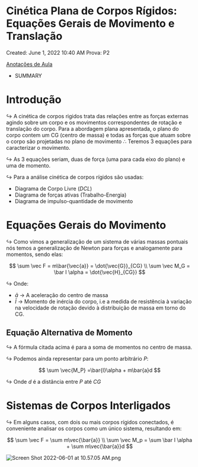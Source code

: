# Cinética Plana de Corpos Rígidos: Equações Gerais de Movimento e Translação

Created: June 1, 2022 10:40 AM
Prova: P2

[Anotações de Aula](Cine%CC%81tica%20Plana%20de%20Corpos%20Ri%CC%81gidos%20Equac%CC%A7o%CC%83es%20Gera%204a0cad08607d4666be1555c0b46de175/Anotac%CC%A7o%CC%83es%20de%20Aula%20ba24264c8e104a10b3497f3f0e9ca282.md)

- SUMMARY
    
    

# Introdução

$\hookrightarrow$ A cinética de corpos rigidos trata das relações entre as forças externas agindo sobre um corpo e os movimentos correspondentes de rotação e translação do corpo. Para a abordagem plana apresentada, o plano do corpo contem um CG (centro de massa) e todas as forças que atuam sobre o corpo são projetadas no plano de movimento $\therefore$ Teremos 3 equações para caracterizar o movimento.

$\hookrightarrow$ As 3 equações seriam, duas de força (uma para cada eixo do plano) e uma de momento.

$\hookrightarrow$ Para a análise cinética de corpos rígidos são usadas:

- Diagrama de Corpo Livre ($DCL$)
- Diagrama de forças ativas (Trabalho-Energia)
- Diagrama de impulso-quantidade de movimento

# Equações Gerais do Movimento

$\hookrightarrow$ Como vimos a generalização de um sistema de várias massas pontuais nós temos a generalização de Newton para forças e analogamente para momentos, sendo elas:

$$
\sum \vec F = m\bar{\vec{a}} = \dot{\vec{G}}_{CG} \\ 
\sum \vec M_G = \bar I \alpha = \dot{\vec{H}_{CG}}
$$

$\hookrightarrow$ Onde:

- $\bar a$  → A aceleração do centro de massa
- $\bar I$ → Momento de inércia do corpo, i.e a medida de resistência à variação na velocidade de rotação devido à distribuição de massa em torno do CG.

## Equação Alternativa de Momento

$\hookrightarrow$ A fórmula citada acima é para a soma de momentos no centro de massa.

$\hookrightarrow$ Podemos ainda representar para um ponto arbitrário $P$:

 

$$
\sum \vec{M_P}  =\bar{I}\alpha + m\bar{a}d
$$

$\hookrightarrow$ Onde $d$ é a distância entre $P$ até $CG$

# Sistemas de Corpos Interligados

$\hookrightarrow$ Em alguns casos, com dois ou mais corpos rígidos conectados, é conveniente analisar os corpos como um único sistema, resultando em:

$$
\sum \vec F = \sum m\vec{\bar{a}} \\ 
\sum \vec M_p = \sum \bar I \alpha + \sum m\vec{\bar{a}}d
$$

![Screen Shot 2022-06-01 at 10.57.05 AM.png](Cine%CC%81tica%20Plana%20de%20Corpos%20Ri%CC%81gidos%20Equac%CC%A7o%CC%83es%20Gera%204a0cad08607d4666be1555c0b46de175/Screen_Shot_2022-06-01_at_10.57.05_AM.png)